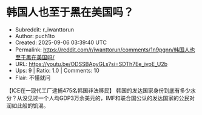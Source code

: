 # 韩国人也至于黑在美国吗？

- Subreddit: r_iwanttorun
- Author: puch1to
- Created: 2025-09-06 03:39:40 UTC
- Permalink: https://reddit.com/r/iwanttorun/comments/1n9pgnn/韩国人也至于黑在美国吗/
- URL: https://youtu.be/ODSSBApyGLs?si=SDTh7Ee_ivoE_U2b
- Ups: 9 | Ratio: 1.0 | Comments: 10
- Flair: 不懂就问


【ICE在一现代工厂逮捕475名韩国非法移民】
韩国的发达国家身份到底有多少水分？从没见过一个人均GDP3万余美元的，IMF和联合国公认的发达国家的公民对润如此般的饥渴。

